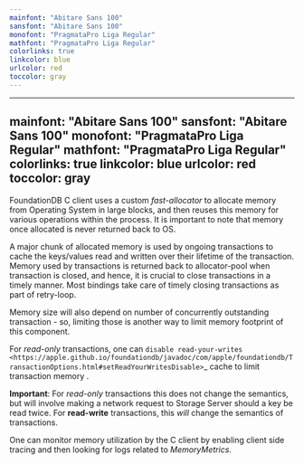 ```yaml
---
mainfont: "Abitare Sans 100"
sansfont: "Abitare Sans 100"
monofont: "PragmataPro Liga Regular"
mathfont: "PragmataPro Liga Regular"
colorlinks: true
linkcolor: blue
urlcolor: red
toccolor: gray
---
```

---
mainfont: "Abitare Sans 100"
sansfont: "Abitare Sans 100"
monofont: "PragmataPro Liga Regular"
mathfont: "PragmataPro Liga Regular"
colorlinks: true
linkcolor: blue
urlcolor: red
toccolor: gray
---
FoundationDB C client uses a custom *fast-allocator* to allocate memory from Operating System in large blocks, and then reuses this memory for various operations within the process. It is important to note that memory once allocated is never returned back to OS.

A major chunk of allocated memory is used by ongoing transactions to cache the keys/values read and written over their lifetime of the transaction. Memory used by transactions is returned back to allocator-pool when transaction is closed, and hence, it is crucial to close transactions in a timely manner.
Most bindings take care of timely closing transactions as part of retry-loop.

Memory size will also depend on number of concurrently outstanding transaction - so, limiting those is another way to limit memory footprint of this component.

For *read-only* transactions, one can `disable read-your-writes <https://apple.github.io/foundationdb/javadoc/com/apple/foundationdb/TransactionOptions.html#setReadYourWritesDisable>`_ cache to limit transaction memory .

**Important**: For *read-only* transactions this does not change the semantics, but will involve making a network request to Storage Server should a key be read twice. For **read-write** transactions, this *will* change the semantics of transactions.

One can monitor memory utilization by the C client by enabling client side tracing and then looking for logs related to *MemoryMetrics*.